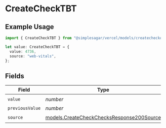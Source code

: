 # CreateCheckTBT

## Example Usage

```typescript
import { CreateCheckTBT } from "@simplesagar/vercel/models/createcheckop.js";

let value: CreateCheckTBT = {
  value: 4736,
  source: "web-vitals",
};
```

## Fields

| Field                                                                                        | Type                                                                                         | Required                                                                                     | Description                                                                                  |
| -------------------------------------------------------------------------------------------- | -------------------------------------------------------------------------------------------- | -------------------------------------------------------------------------------------------- | -------------------------------------------------------------------------------------------- |
| `value`                                                                                      | *number*                                                                                     | :heavy_check_mark:                                                                           | N/A                                                                                          |
| `previousValue`                                                                              | *number*                                                                                     | :heavy_minus_sign:                                                                           | N/A                                                                                          |
| `source`                                                                                     | [models.CreateCheckChecksResponse200Source](../models/createcheckchecksresponse200source.md) | :heavy_check_mark:                                                                           | N/A                                                                                          |